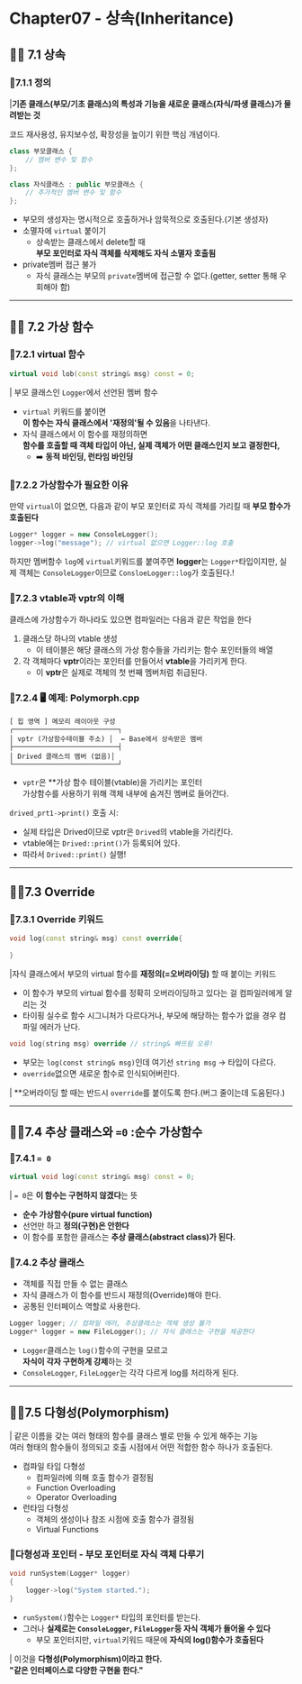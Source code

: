# Chapter07 - 상속(Inheritance)
## 🐻‍❄️ 7.1 상속
### 💠7.1.1 정의
|**기존 클래스(부모/기초 클래스)의 특성과 기능을 새로운 클래스(자식/파생 클래스)가 물려받는 것**

코드 재사용성, 유지보수성, 확장성을 높이기 위한 핵심 개념이다.

```cpp
class 부모클래스 {
    // 멤버 변수 및 함수
};

class 자식클래스 : public 부모클래스 {
    // 추가적인 멤버 변수 및 함수
};
```

- 부모의 생성자는 명시적으로 호출하거나 암묵적으로 호출된다.(기본 생성자)
- 소멸자에 `virtual` 붙이기
    - 상속받는 클래스에서 delete할 때 </br>
    **부모 포인터로 자식 객체를 삭제해도 자식 소멸자 호출됨**
- private멤버 접근 불가
    - 자식 클래스는 부모의 `private`멤버에 접근할 수 없다.(getter, setter 통해 우회해야 함)

---
## 🐻‍❄️ 7.2 가상 함수
### 💠7.2.1 virtual 함수
```cpp
virtual void lob(const string& msg) const = 0;
```
| 부모 클래스인 `Logger`에서 선언된 멤버 함수
- `virtual` 키워드를 붙이면</br>
**이 함수는 자식 클래스에서 '재정의'될 수 있음**을 나타낸다.
- 자식 클래스에서 이 함수를 재정의하면</br>**함수를 호출할 때 객체 타입이 아닌, 실제 객체가 어떤 클래스인지 보고 결정한다,**
    - ➡️ **동적 바인딩, 런타임 바인딩**

### 💠7.2.2 가상함수가 필요한 이유
만약 `virtual`이 없으면, 다음과 같이 부모 포인터로 자식 객체를 가리킬 때 **부모 함수가 호출된다**
```cpp
Logger* logger = new ConsoleLogger();
logger->log("message"); // virtual 없으면 Logger::log 호출
```
하지만 멤버함수 `log`에 `virtual`키워드를 붙여주면
**logger**는 `Logger*`타입이지만, 실제 객체는 `ConsoleLogger`이므로
`ConsloeLogger::log`가 호출된다.!

### 💠7.2.3 vtable과 vptr의 이해
클래스에 가상함수가 하나라도 있으면 컴파일러는 다음과 같은 작업을 한다
1. 클래스당 하나의 vtable 생성
    - 이 테이블은 해당 클래스의 가상 함수들을 가리키는 함수 포인터들의 배열
2. 각 객체마다 **vptr**이라는 포인터를 만들어서 **vtable**을 가리키게 한다.
    - 이 **vptr**은 실제로 객체의 첫 번째 멤버처럼 취급된다.

### 💠7.2.4 🖥️ 예제: Polymorph.cpp
```
[ 힙 영역 ] 메모리 레이아웃 구성
┌──────────────────────────┐
│ vptr (가상함수테이블 주소) │  ← Base에서 상속받은 멤버
├──────────────────────────┤
│ Drived 클래스의 멤버 (없음)│
└──────────────────────────┘
```
- `vptr`은 **가상 함수 테이블(vtable)을 가리키는 포인터</br> 가상함수를 사용하기 위해 객체 내부에 숨겨진 멤버로 들어간다.

`drived_prt1->print()` 호출 시:
- 실제 타입은 Drived이므로 vptr은 `Drived`의 vtable을 가리킨다.
- vtable에는 `Drived::print()`가 등록되어 있다.
- 따라서 `Drived::print()` 실행!

---
## 🐻‍❄️7.3 Override
### 💠7.3.1 Override 키워드
```cpp
void log(const string& msg) const override{
    
}
```
|자식 클래스에서 부모의 virtual 함수를 **재정의(=오버라이딩)** 할 때 붙이는 키워드
- 이 함수가 부모의 virtual 함수를 정확히 오버라이딩하고 있다는 걸 컴파일러에게 알리는 것
- 타이핑 실수로 함수 시그니처가 다르다거나, 부모에 해당하는 함수가 없을 경우 컴파일 에러가 난다.

```cpp
void log(string msg) override // string& 빠뜨림 오류!
```
- 부모는 `log(const string& msg)`인데 여기선 `string msg` → 타입이 다르다.
- `override`없으면 새로운 함수로 인식되어버린다.

| **오버라이딩 할 때는 반드시 `override`를 붙이도록 한다.(버그 줄이는데 도움된다.)

---
## 🐻‍❄️7.4 추상 클래스와 `=0` :순수 가상함수
### 💠7.4.1 `= 0`
```cpp
virtual void log(const string& msg) const = 0;
```
| `= 0`은 **이 함수는 구현하지 않겠다**는 
뜻

- **순수 가상함수(pure virtual function)**
- 선언만 하고 **정의(구현)은 안한다**
- 이 함수를 포함한 클래스는 **추상 클래스(abstract class)가 된다.**

### 💠7.4.2 추상 클래스
- 객체를 직접 만들 수 없는 클래스
- 자식 클래스가 이 함수를 반드시 재정의(Override)해야 한다.
- 공통된 인터페이스 역할로 사용한다.
```cpp
Logger logger; // 컴파일 에러, 추상클래스는 객체 생성 불가
Logger* logger = new FileLogger(); // 자식 클래스는 구현을 제공한다
```
- `Logger`클래스는 `log()`함수의 구현을 모르고</br>**자식이 각자 구현하게 강제**하는 것
- `ConsoleLogger`, `FileLogger`는 각각 다르게 log를 처리하게 된다.

---
## 🐻‍❄️7.5 다형성(Polymorphism)
| 같은 이름을 갖는 여러 형태의 함수를 클래스 별로 만들 수 있게 해주는 기능 </br>여러 형태의 함수들이 정의되고 호출 시점에서 어떤 적합한 함수 하나가 호출된다.

- 컴파일 타임 다형성
    - 컴파일러에 의해 호출 함수가 결정됨
    - Function Overloading
    - Operator Overloading
- 런타임 다형성
    - 객체의 생성이나 참조 시점에 호출 함수가 결정됨
    - Virtual Functions
### 💠다형성과 포인터 - 부모 포인터로 자식 객체 다루기
```cpp
void runSystem(Logger* logger)
{
    logger->log("System started.");
}
```
- `runSystem()`함수는 `Logger*` 타입의 포인터를 받는다.
- 그러나 **실제로는 `ConsoleLogger`, `FileLogger`등 자식 객체가 들어올 수 있다**
    - 부모 포인터지만, `virtual`키워드 때문에 **자식의 log()함수가 호출된다**

| 이것을 **다형성(Polymorphism)**이라고 한다.</br>**"같은 인터페이스로 다양한 구현을 한다."**
